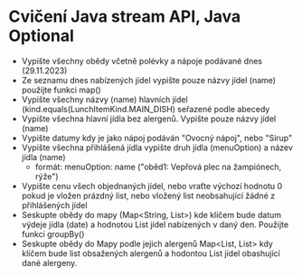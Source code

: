 # Cvičení Java stream API, Java Optional

- Vypište všechny obědy včetně polévky a nápoje podávané dnes (29.11.2023)
- Ze seznamu dnes nabízených jídel vypište pouze názvy jídel (name) použijte funkci map()
- Vypište všechny názvy (name) hlavních jídel (kind.equals(LunchItemKind.MAIN_DISH) seřazené podle abecedy
- Vypište všechna hlavní jídla bez alergenů. Vypište pouze názvy jídel (name)
- Vypište datumy kdy je jako nápoj podáván "Ovocný nápoj", nebo "Sirup"
- Vypište všechna přihlášená jídla vypište druh jídla (menuOption) a název jídla (name)
    * formát: menuOption: name ("oběd1: Vepřová plec na žampiónech, rýže")
- Vypište cenu všech objednaných jídel, nebo vraťte výchozí hodnotu 0 pokud je vložen prázdný list, nebo vložený list neobsahující žádné z přihlášených jídel
- Seskupte obědy do mapy (Map<String, List<LunchItem>>) kde klíčem bude datum výdeje jídla (date)
  a hodnotou List jídel nabízených v daný den. Použijte funkci groupBy()
- Seskupte obědy do Mapy podle jejich alergenů Map<List<Allergen>, List<LunchItem>> kdy klíčem bude list obsažených alergenů
  a hodontou List jídel obashující dané alergeny.